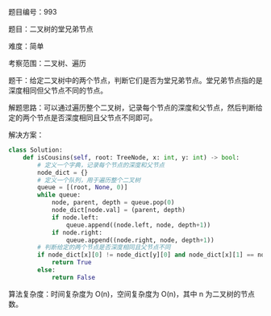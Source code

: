 题目编号：993

题目：二叉树的堂兄弟节点

难度：简单

考察范围：二叉树、遍历

题干：给定二叉树中的两个节点，判断它们是否为堂兄弟节点。堂兄弟节点指的是深度相同但父节点不同的节点。

解题思路：可以通过遍历整个二叉树，记录每个节点的深度和父节点，然后判断给定的两个节点是否深度相同且父节点不同即可。

解决方案：

```python
class Solution:
    def isCousins(self, root: TreeNode, x: int, y: int) -> bool:
        # 定义一个字典，记录每个节点的深度和父节点
        node_dict = {}
        # 定义一个队列，用于遍历整个二叉树
        queue = [(root, None, 0)]
        while queue:
            node, parent, depth = queue.pop(0)
            node_dict[node.val] = (parent, depth)
            if node.left:
                queue.append((node.left, node, depth+1))
            if node.right:
                queue.append((node.right, node, depth+1))
        # 判断给定的两个节点是否深度相同且父节点不同
        if node_dict[x][0] != node_dict[y][0] and node_dict[x][1] == node_dict[y][1]:
            return True
        else:
            return False
```

算法复杂度：时间复杂度为 O(n)，空间复杂度为 O(n)，其中 n 为二叉树的节点数。
